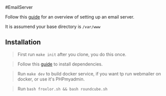 #EmailServer

Follow this [guide](https://onyijne.hashnode.dev/build-email-server-with-postfix-and-dovecot) for an overview of setting up
an email server.

It is assumend your base directory is `/var/www`

## Installation
> First run `make init` after you clone, you do this once.

> Follow this [guide](https://onyijne.hashnode.dev/build-email-server-with-postfix-and-dovecot) to install dependencies.

> Run `make dev` to build docker service, if you want tp run webmailer on docker, or use it's PHPmyadmin.

> Run `bash froxlor.sh && bash roundcube.sh`


